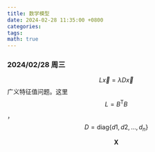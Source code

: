 ```yaml
---
title: 数学模型
date: 2024-02-28 11:35:00 +0800
categories:
tags:
math: true
---
```

### 2024/02/28 周三
$$L\vec x=\lambda D\vec x$$ 广义特征值问题。这里 $$L=B^\mathrm{T}B$$，$$D=\mathrm{diag}\{d1,d2,\dots,d_n\}$$ 

$$\boldsymbol{X}$$